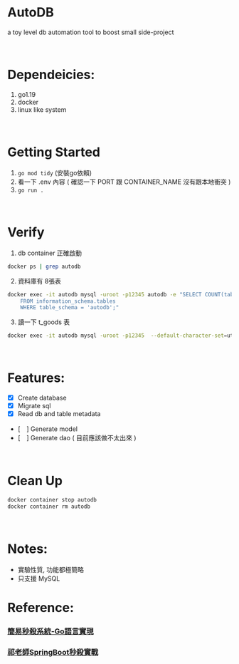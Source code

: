# AutoDB
a toy level db automation tool to boost small side-project

</br>

# Dependeicies:
1. go1.19
2. docker
2. linux like system

</br>

# Getting Started
1. `go mod tidy` (安裝go依賴)
2. 看一下 .env 內容 ( 確認一下 PORT 跟 CONTAINER_NAME 沒有跟本地衝突 )
2. `go run .`

</br>

# Verify
1. db container 正確啟動
```bash
docker ps | grep autodb
```
2. 資料庫有 8張表
```bash
docker exec -it autodb mysql -uroot -p12345 autodb -e "SELECT COUNT(table_name)
	FROM information_schema.tables
	WHERE table_schema = 'autodb';"
```
3. 讀一下 t_goods 表
```bash
docker exec -it autodb mysql -uroot -p12345  --default-character-set=utf8 autodb -e "SELECT * FROM t_goods;"
```

</br>

# Features:
- [x] Create database
- [x] Migrate sql
- [x] Read db and table metadata
- [　] Generate model
- [　] Generate dao ( 目前應該做不太出來 )

</br>

# Clean Up
```bash
docker container stop autodb
docker container rm autodb
```

</br>

# Notes:
- 實驗性質, 功能都極簡略
- 只支援 MySQL


# Reference:
### [簡易秒殺系統-Go語言實現](https://github.com/Nobodiesljh/seckill-golang)

### [祁老師SpringBoot秒殺實戰](https://www.bilibili.com/video/BV1i84y1i7zF?p=2&spm_id_from=pageDriver&vd_source=5e33dcdca19327cd3f2787b83dddbd6c)